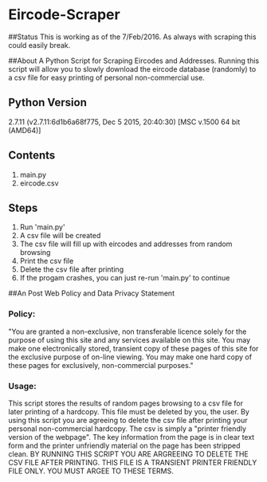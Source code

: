 # Eircode-Scraper

##Status
This is working as of the 7/Feb/2016. As always with scraping this could easily break.

##About
A Python Script for Scraping Eircodes and Addresses. Running this script will allow you to slowly download the eircode database (randomly) to a csv file for easy printing of personal non-commercial use.
## Python Version
2.7.11 (v2.7.11:6d1b6a68f775, Dec  5 2015, 20:40:30) [MSC v.1500 64 bit (AMD64)]

## Contents
1. main.py
2. eircode.csv

## Steps
1. Run 'main.py'
2. A csv file will be created
3. The csv file will fill up with eircodes and addresses from random browsing
4. Print the csv file
5. Delete the csv file after printing
6. If the progam crashes, you can just re-run 'main.py' to continue

##An Post Web Policy and Data Privacy Statement

### Policy:
"You are granted a non-exclusive, non transferable licence solely for the purpose of using this site and any services available on this site. You may make one electronically stored, transient copy of these pages of this site for the exclusive purpose of on-line viewing. You may make one hard copy of these pages for exclusively, non-commercial purposes."

### Usage:
This script stores the results of random pages browsing to a csv file for later printing of a hardcopy. This file must be deleted by you, the user. By using this script you are agreeing to delete the csv file after printing your personal non-commercial hardcopy. The csv is simply a "printer friendly version of the webpage". The key information from the page is in clear text form and the printer unfriendly material on the page has been stripped clean. BY RUNNING THIS SCRIPT YOU ARE ARGREEING TO DELETE THE CSV FILE AFTER PRINTING. THIS FILE IS A TRANSIENT PRINTER FRIENDLY FILE ONLY. YOU MUST ARGEE TO THESE TERMS.